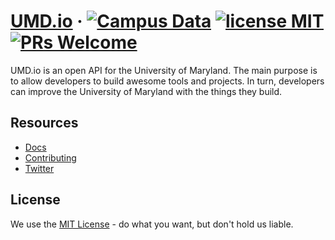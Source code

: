 # [UMD.io](http://umd.io/) &middot; [![Campus Data](https://img.shields.io/badge/Campus%20Data-University%20of%20Maryland-brightgreen.svg)](http://campusdata.org/rankings/) [![license MIT](https://img.shields.io/github/license/mashape/apistatus.svg)](./LICENSE) [![PRs Welcome](https://img.shields.io/badge/PRs-welcome-brightgreen.svg)](CONTRIBUTING.md#pull-requests)

UMD.io is an open API for the University of Maryland. The main purpose is to allow developers to build awesome tools and projects. In turn, developers can improve the University of Maryland with the things they build.

## Resources

* [Docs](http://umd.io/)
* [Contributing](CONTRIBUTING.md)
* [Twitter](https://twitter.com/UMD_io)

## License

We use the [MIT License](./LICENSE) - do what you want, but don't hold us liable.
